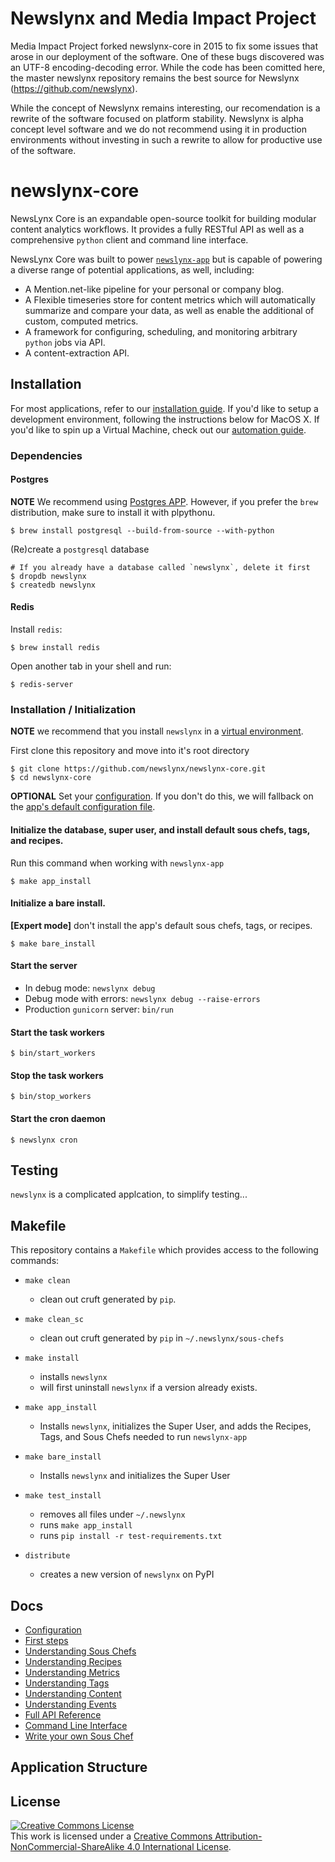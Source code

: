 # Newslynx and Media Impact Project

Media Impact Project forked newslynx-core in 2015 to fix some issues that arose in our deployment of the software. One of these bugs discovered was an UTF-8 encoding-decoding error. While the code has been comitted here, the master newslynx repository remains the best source for Newslynx (https://github.com/newslynx). 

While the concept of Newslynx remains interesting, our recomendation is a rewrite of the software focused on platform stability. Newslynx is alpha concept level software and we do not recommend using it in production environments without investing in such a rewrite to allow for productive use of the software.


# newslynx-core

NewsLynx Core is an expandable open-source toolkit for building modular content analytics workflows. It provides a fully RESTful API as well as a comprehensive `python` client and command line interface.

NewsLynx Core was built to power [`newslynx-app`](http://github.com/newslynx/newslynx-app) but is capable of powering a diverse range of potential applications, as well, including:

* A Mention.net-like pipeline for your personal or company blog.
* A Flexible timeseries store for content metrics which will automatically summarize and compare your data, as well as enable the additional of custom, computed metrics.
* A framework for configuring, scheduling, and monitoring arbitrary ``python`` jobs via API.
* A content-extraction API. 

## Installation

For most applications, refer to our [installation guide](http://newslynx.readthedocs.org/en/latest/install.html). If you'd like to setup a development environment, following the instructions below for MacOS X.  If you'd like to spin up a Virtual Machine, check out our [automation guide](https://github.com/newslynx/automation).

### Dependencies

#### Postgres

**NOTE** We recommend using [Postgres APP](http://postgresapp.com/). However, if you prefer the `brew` distribution, make sure to install it with plpythonu.

```
$ brew install postgresql --build-from-source --with-python
```

(Re)create a `postgresql` database

```shell
# If you already have a database called `newslynx`, delete it first
$ dropdb newslynx 
$ createdb newslynx
````

#### Redis

Install `redis`:

```shell
$ brew install redis
```

Open another tab in your shell and run:

```
$ redis-server
```

### Installation / Initialization 

**NOTE** we recommend that you install `newslynx` in a [virtual environment](http://docs.python-guide.org/en/latest/dev/virtualenvs/).

First clone this repository and move into it's root directory

```shell
$ git clone https://github.com/newslynx/newslynx-core.git
$ cd newslynx-core
```

**OPTIONAL**
Set your [configuration](http://newslynx.readthedocs.org/en/latest/config.html). If you don't do this, we will fallback on the [app's default configuration file](newslynx/app/config.yaml).


#### Initialize the database, super user, and install default sous chefs, tags, and recipes.

Run this command when working with `newslynx-app` 

```shell
$ make app_install
```

#### Initialize a bare install.
**[Expert mode]**  don't install the app's default sous chefs, tags, or recipes.

```
$ make bare_install 
```

#### Start the server

- In debug mode: `newslynx debug`
- Debug mode with errors: `newslynx debug --raise-errors`
- Production `gunicorn` server: `bin/run`

#### Start the task workers

```
$ bin/start_workers
```

#### Stop the task workers

```
$ bin/stop_workers
```

#### Start the cron daemon
```
$ newslynx cron
```


## Testing

`newslynx` is a complicated applcation, to simplify testing...


## Makefile

This repository contains a `Makefile` which provides access to the following commands:

* `make clean`
	- clean out cruft generated by `pip`.

* `make clean_sc`
	- clean out cruft generated by `pip` in `~/.newslynx/sous-chefs`

* `make install` 
	- installs `newslynx`
	- will first uninstall `newslynx` if a version already exists.

* `make app_install`
	- Installs `newslynx`, initializes the Super User, and adds the Recipes, Tags, and Sous Chefs needed to run `newslynx-app`

* `make bare_install`
	- Installs `newslynx` and initializes the Super User

* `make test_install`
	- removes all files under `~/.newslynx`
	- runs `make app_install`
	- runs `pip install -r test-requirements.txt`

* `distribute`
	- creates a new version of `newslynx` on PyPI

## Docs

* [Configuration](http://newslynx.readthedocs.org/en/latest/config.html)
* [First steps](http://newslynx.readthedocs.org/en/latest/getting-started.html)
* [Understanding Sous Chefs](http://newslynx.readthedocs.org/en/latest/sous-chefs.html)
* [Understanding Recipes](http://newslynx.readthedocs.org/en/latest/recipes.html)
* [Understanding Metrics](http://newslynx.readthedocs.org/en/latest/metrics.html)
* [Understanding Tags](http://newslynx.readthedocs.org/en/latest/taxonomy.html)
* [Understanding Content](http://newslynx.readthedocs.org/en/latest/content-items.html)
* [Understanding Events](http://newslynx.readthedocs.org/en/latest/events.html)
* [Full API Reference](http://newslynx.readthedocs.org/en/latest/api.html)
* [Command Line Interface](http://newslynx.readthedocs.org/en/latest/cli.html)
* [Write your own Sous Chef](http://newslynx.readthedocs.org/en/latest/writing-sous-chefs.html)


## Application Structure


## License

<a rel="license" href="http://creativecommons.org/licenses/by-nc-sa/4.0/"><img alt="Creative Commons License" style="border-width:0" src="https://i.creativecommons.org/l/by-nc-sa/4.0/88x31.png" /></a><br />This work is licensed under a <a rel="license" href="http://creativecommons.org/licenses/by-nc-sa/4.0/">Creative Commons Attribution-NonCommercial-ShareAlike 4.0 International License</a>.

